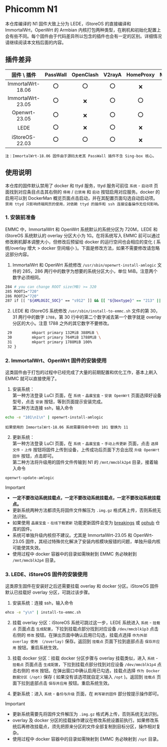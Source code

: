 # Phicomm N1

本仓库编译的 N1 固件大致上分为 LEDE，iStoreOS 的直接编译和 ImmortalWrt，OpenWrt 的 Armbian 内核打包两种类型，在刷机和初始化配置上会有些不同。每个固件由于代码差异所以包含的插件也会有一定的区别。详细情况请继续阅读本文档后面的内容。

## 插件差异

|固件 \ 插件 |PassWall |OpenClash |V2rayA |HomeProxy |Mihomo |DAED |
|:---: |:---: |:---: |:---: |:---: |:---: |:---: |
|ImmortalWrt-18.06 |⭕ |⭕ |⭕ |❌ |❌ |❌ |
|ImmortalWrt-23.05 |⭕ |❌ |⭕ |⭕ |⭕ |⭕ |
|Openwrt-23.05 |⭕ |❌ |⭕ |⭕ |⭕ |⭕ |
|LEDE |⭕ |❌ |⭕ |❌ |⭕ |⭕ |
|iStoreOS-22.03 |⭕ |⭕ |⭕ |❌ |❌ |❌ |

`注：ImmortalWrt-18.06 固件由于源码太老其 PassWall 插件不含 Sing-box 核心。`

## 使用说明

本仓库的固件默认禁用了 docker 和 ttyd 服务，ttyd 服务可前往 `系统` - `启动项` 页面找到对应条目点击其右侧的 `停用` / `已禁用` 和 `启动` 按钮启用对应服务。docker 的启用可以到 DockerMan 概览页面点击启动，并在其配置页面勾选自动启动项。  
`禁用 ttyd 只影响终端网页的使用，对依赖 ttyd 的插件和 ssh 连接设备操作无任何影响。`

### 1. 安装前准备

EMMC 中，ImmortalWrt 和 OpenWrt 系统默认的系统分区为 720M，LEDE 和 iStoreOS 系统默认的 overlay 分区大小为 1G。在将系统写入 EMMC 前可以通过修改刷机脚本调整大小，但修改后预留给 docker 的运行空间也会相应的变化 ( 系统/overlay 增大 > docker 空间缩小 )。下面是修改方法，如果不需要修改请忽略这部分内容。

1. ImmortalWrt 和 OpenWrt 系统修改 `/usr/sbin/openwrt-install-amlogic` 文件的 285，286 两行中的数字为想要的系统分区大小，单位 MiB。注意两个数字必须相同。

```bash
284 # you can change ROOT size(MB) >= 320
285 ROOT1="720"
286 ROOT2="720"
287 if [[ "${AMLOGIC_SOC}" == "s912" ]] && [[ "${boxtype}" == "213" || "${boxtype}" == "2e" ]]; then
```

2. LEDE 和 iStoreOS 系统修改 `/usr/sbin/install-to-emmc.sh` 文件的第 30，31 两行中的数字 `1788`，第 30 行中的第二个数字减去第一个数字就是 overlay 分区的大小。注意 1788 之外的其它数字不要修改。

```bash
 29 		mkpart primary 132MiB 388MiB \
 30 		mkpart primary 764MiB 1788MiB \
 31 		mkpart primary 1788MiB 100%
 32 }
```

### 2. ImmortalWrt、OpenWrt 固件的安装使用

这类固件由于打包的过程中已经完成了大量的前期配置和优化工作，基本上刷入 EMMC 就可以直接使用了。

1. 安装系统：  
第一种方法登录 LuCI 页面，在 `系统` - `晶晨宝盒` - `安装 OpenWrt` 页面选择好设备型号，点击 `安装` 按钮，等到页面提示安装完成。  
第二种方法连接 ssh，输入命令

```bash
echo -e "101\n1\n" | openwrt-install-amlogic
```
`如果使用的 ImmortalWrt-18.06 系统需要将命令中的 101 替换为 11`



2. 更新系统：  
第一种方法登录 LuCI 页面，在 `系统` - `晶晨宝盒` - `手动上传更新` 页面，点击 `选择文件` - `上传` 按钮将固件上传到设备，上传成功后页面下方会出现 `升级 OpenWrt 固件` 按钮，点击即可。  
第二种方法将升级用的固件文件传输到 N1 的 `/mnt/mmcblk2p4` 目录，接着输入命令

```bash
openwrt-update-amlogic
```

> [!IMPORTANT]
> - **一定不要改动系统挂载点，一定不要改动系统挂载点，一定不要改动系统挂载点。**
> - 更新系统两种方法都须先将固件文件解压为 `.img.gz` 格式再上传，否则系统无法识别。
> - 如果使用 `晶晨宝盒` - `在线下载更新` 功能更新固件会变为 [breakings](https://github.com/breakings/OpenWrt) 或 [ophub](https://github.com/ophub/amlogic-s9xxx-openwrt) 仓库的固件。
> - 系统可单独升级内核但不建议。尤其是 ImmortalWrt-23.05 和 OpenWrt-23.05 固件，其经过特殊优化解决了安装内核模块报错的问题，单独升级内核可能使其失效。
> - 使用过程中 docker 容器中的目录如需映射到 EMMC 务必映射到 `/mnt/mmcblk2p4` 目录。

### 3. LEDE、iStoreOS 固件的安装使用

这类原生固件在安装好之后还需要挂载 overlay 和 docker 分区。iStoreOS 固件默认已挂载好 overlay 分区，可跳过该步骤。

1. 安装系统：连接 ssh，输入命令 

```bash
ehco -e "y\n" | install-to-emmc.sh
```

2. 挂载 overlay 分区：iStoreOS 系统可跳过这一步，LEDE 系统进入 `系统` - `挂载点` 页面点击 `生成配置`，下拉到挂载点部分找到对应设备 `/dev/mmcblk1p3` 点击右侧的 `修改` 按钮。在弹出页面中确认启用已勾选，挂载点选择 `作为外部 overlay 使用 （/overlay)` 保存。返回到 `挂载点` 页面下拉到底部点击 `保存并应用` 按钮。重启系统生效。

3. 挂载 docker 分区：挂载 docker 分区步骤与 overlay 挂载类似，进入 `系统` - `挂载点` 页面点击 `生成配置`，下拉到挂载点部分找到对应设备 `/dev/mmcblk1p4` 点击右侧的 `修改` 按钮。在弹出窗口中确认启用已勾选，挂载点选择 `作为 Docker 数据分区（/opt)` 保存 ( 如果没有该选项就自定义输入 `/opt` )。返回到 `挂载点` 页面下拉到底部点击 `保存并应用` 按钮。重启系统生效。

4. 更新系统：进入 `系统` - `备份与升级` 页面，在 `刷写新的固件` 部分按提示操作即可。

> [!IMPORTANT]
> - 更新系统需要先将固件文件解压为 `.img.gz` 格式再上传，否则系统无法识别。
> - overlay 及 docker 分区的挂载操作建议在修改系统设置前执行。如果修改系统后再修改挂载点，须先把原来分区的文件全部复制到目标分区，操作相对复杂。
> - 使用过程中 docker 容器中的目录如需映射到 EMMC 务必映射到 `/opt` 目录。

